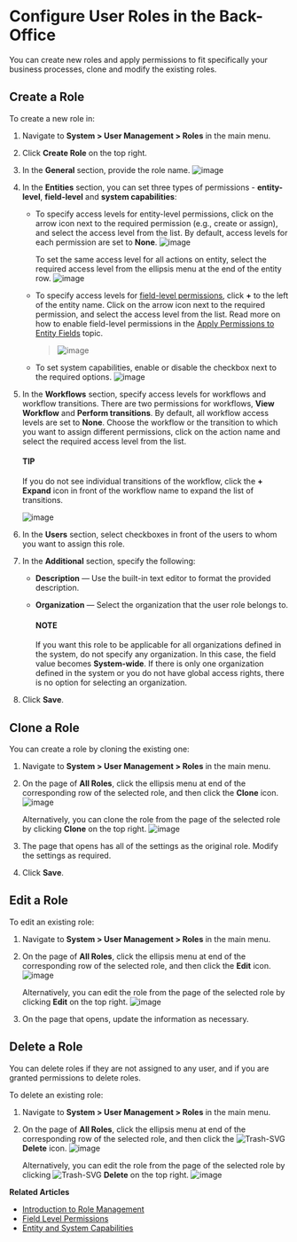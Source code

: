 <a id="user-guide-user-management-permissions-roles-interface"></a>

<a id="user-guide-user-management-permissions-roles-actions"></a>

# Configure User Roles in the Back-Office

You can create new roles and apply permissions to fit specifically your business processes, clone and modify the existing roles.

## Create a Role

To create a new role in:

1. Navigate to **System > User Management > Roles** in the main menu.
2. Click **Create Role** on the top right.
3. In the **General** section, provide the role name.
   ![image](user/img/system/user_management/create_new_role_from_scratch.png)
4. In the **Entities** section, you can set three types of permissions - **entity-level**, **field-level** and **system capabilities**:
   * To specify access levels for entity-level permissions, click on the arrow icon next to the required permission (e.g., create or assign), and select the access level from the list. By default, access levels for each permission are set to **None**.
     ![image](user/img/system/user_management/single_entity_level_permissions.png)

     To set the same access level for all actions on entity, select the required access level from the ellipsis menu at the end of the entity row.
     ![image](user/img/system/user_management/entity_level_permissions.png)
   * To specify access levels for [field-level permissions](field-level-acl.md#user-guide-user-management-permissions-roles-field-level-acl), click **+** to the left of the entity name. Click on the arrow icon next to the required permission, and select the access level from the list. Read more on how to enable field-level permissions in the [Apply Permissions to Entity Fields](field-level-acl.md#user-guide-user-management-permissions-roles-apply-field-level-acl) topic.
     > ![image](user/img/system/user_management/roles_permissions_fields_general_ex.png)
   * To set system capabilities, enable or disable the checkbox next to the required options.
     ![image](user/img/system/user_management/cloned_role_system_capabilities.png)
5. In the **Workflows** section, specify access levels for workflows and workflow transitions. There are two permissions for workflows, **View Workflow** and **Perform transitions**. By default, all workflow access levels are set to **None**. Choose the workflow or the transition to which you want to assign different permissions, click on the action name and select the required access level from the list.

   #### TIP
   If you do not see individual transitions of the workflow, click the **+** **Expand** icon in front of the workflow name to expand the list of transitions.

   ![image](user/img/system/user_management/create_role_workflow_permissions.png)
6. In the **Users** section, select checkboxes in front of the users to whom you want to assign this role.
7. In the **Additional** section, specify the following:
   * **Description** — Use the built-in text editor to format the provided description.
   * **Organization** — Select the organization that the user role belongs to.

     #### NOTE
     If you want this role to be applicable for all organizations defined in the system, do not specify any organization. In this case, the field value becomes **System-wide**. If there is only one organization defined in the system or you do not have global access rights, there is no option for selecting an organization.
8. Click **Save**.

<a id="user-guide-user-management-permissions-roles-clone"></a>

## Clone a Role

You can create a role by cloning the existing one:

1. Navigate to **System > User Management > Roles** in the main menu.
2. On the page of **All Roles**, click the ellipsis menu at end of the corresponding row of the selected role, and then click the <i class="far fa-copy" aria-hidden="true"></i> **Clone** icon.
   ![image](user/img/system/user_management/clone_role_from_grid.png)

   Alternatively, you can clone the role from the page of the selected role by clicking <i class="far fa-copy" aria-hidden="true"></i> **Clone** on the top right.
   ![image](user/img/system/user_management/clone_role_from_role_page.png)
3. The page that opens has all of the settings as the original role. Modify the settings as required.
4. Click **Save**.

<a id="user-guide-user-management-permissions-roles-edit"></a>

## Edit a Role

To edit an existing role:

1. Navigate to **System > User Management > Roles** in the main menu.
2. On the page of **All Roles**, click the ellipsis menu at end of the corresponding row of the selected role, and then click the <i class="fa fa-edit fa-lg" aria-hidden="true"></i> **Edit** icon.
   ![image](user/img/system/user_management/edit_role.png)

   Alternatively, you can edit the role from the page of the selected role by clicking <i class="fa fa-edit fa-lg" aria-hidden="true"></i> **Edit** on the top right.
   ![image](user/img/system/user_management/edit_role_from_role_page.png)
3. On the page that opens, update the information as necessary.

<a id="user-guide-user-management-permissions-roles-delete"></a>

## Delete a Role

You can delete roles if they are not assigned to any user, and if you are granted permissions to delete roles.

To delete an existing role:

1. Navigate to **System > User Management > Roles** in the main menu.
2. On the page of **All Roles**, click the ellipsis menu at end of the corresponding row of the selected role, and then click the ![Trash-SVG](_themes/sphinx_rtd_theme/static/svg-icons/trash.svg) **Delete** icon.
   ![image](user/img/system/user_management/delete_role.png)

   Alternatively, you can edit the role from the page of the selected role by clicking ![Trash-SVG](_themes/sphinx_rtd_theme/static/svg-icons/trash.svg) **Delete** on the top right.
   ![image](user/img/system/user_management/delete_role_from_page.png)

**Related Articles**

* [Introduction to Role Management](index.md#user-guide-user-management-permissions-roles)
* [Field Level Permissions](field-level-acl.md#user-guide-user-management-permissions-roles-field-level-acl)
* [Entity and System Capabilities](admin-capabilities.md#admin-capabilities)

<!-- fa-bars = fa-navicon -->
<!-- Ic Tiles is used as Set As Default in saved views, and as tiles in display layout options -->
<!-- IcPencil refers to Rename in Commerce and Inline Editing in CRM -->
<!-- Check mark in the square. -->
<!-- SortDesc is also used as drop-down arrow -->
<!-- A -->
<!-- B -->
<!-- C -->
<!-- D -->
<!-- E -->
<!-- F -->
<!-- G -->
<!-- H -->
<!-- I -->
<!-- L -->
<!-- M -->
<!-- P -->
<!-- R -->
<!-- S -->
<!-- T -->
<!-- U -->
<!-- Z -->
